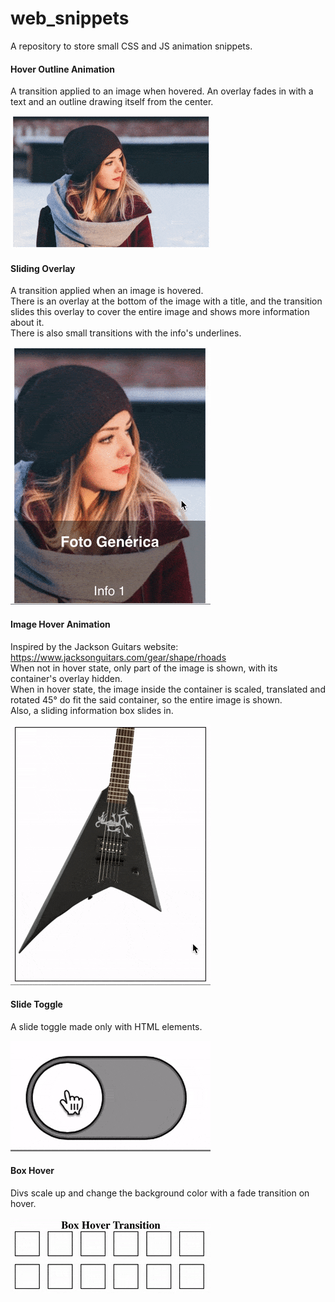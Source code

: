 # web_snippets
A repository to store small CSS and JS animation snippets.

#### Hover Outline Animation
A transition applied to an image when hovered. An overlay fades in with a text and an outline drawing itself from the center.

![](https://github.com/dberri/web_snippets/blob/master/hover_outline_transition/preview.gif)

#### Sliding Overlay
A transition applied when an image is hovered.<br>
There is an overlay at the bottom of the image with a title, and the transition slides this overlay to cover the entire image and shows more information about it.<br>
There is also small transitions with the info's underlines.

![](https://github.com/dberri/web_snippets/blob/master/sliding_overlay/preview.gif)

#### Image Hover Animation
Inspired by the Jackson Guitars website: https://www.jacksonguitars.com/gear/shape/rhoads <br>
When not in hover state, only part of the image is shown, with its container's overlay hidden. <br>
When in hover state, the image inside the container is scaled, translated and rotated 45° do fit the said container, so the entire image is shown.<br>
Also, a sliding information box slides in.

![](https://github.com/dberri/web_snippets/blob/master/image_hover_transition/preview.gif)

#### Slide Toggle
A slide toggle made only with HTML elements.

![](https://github.com/dberri/web_snippets/blob/master/slide_toggle/preview.gif)


#### Box Hover
Divs scale up and change the background color with a fade transition on hover.

![](https://github.com/dberri/web_snippets/blob/master/box_hover/preview.gif)

